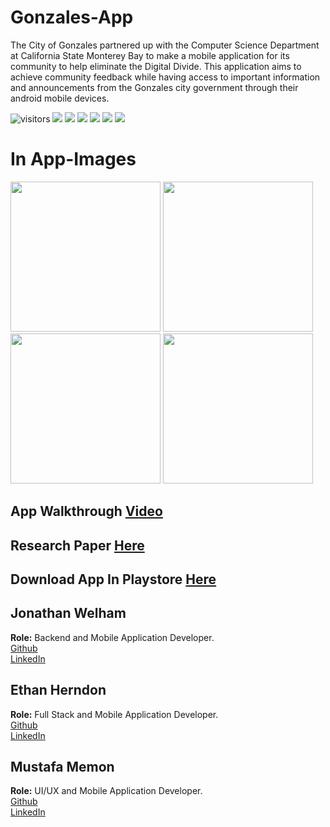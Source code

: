 # Gonzales-App
The City of Gonzales partnered up with the Computer Science Department at California State Monterey Bay to make a mobile application for its community to help eliminate the Digital Divide. This application aims to achieve community feedback while having access to important information and announcements from the Gonzales city government through their android mobile devices.

![visitors](https://badges.pufler.dev/visits/Jonathan-Welham/CityOfGonzalessApp)
![](https://img.shields.io/github/last-commit/Jonathan-Welham/CityOfGonzalessApp)
![](https://img.shields.io/github/repo-size/Jonathan-Welham/CityOfGonzalessApp)
![](https://img.shields.io/github/contributors/Jonathan-Welham/CityOfGonzalessApp)
![](https://img.shields.io/github/languages/top/Jonathan-Welham/CityOfGonzalessApp) 
![](https://img.shields.io/github/stars/Jonathan-Welham/CityOfGonzalessApp)
![](https://img.shields.io/github/forks/Jonathan-Welham/CityOfGonzalessApp?style=social)

# In App-Images    
<p float="left">
  <img src="https://raw.githubusercontent.com/Jonathan-Welham/Gonzales-App/main/Images/Image1.png" width="240" />
  <img src="https://raw.githubusercontent.com/Jonathan-Welham/Gonzales-App/main/Images/Image2.png" width="240" /> 
  <img src="https://raw.githubusercontent.com/Jonathan-Welham/Gonzales-App/main/Images/Image3.png" width="240" />
  <img src="https://raw.githubusercontent.com/Jonathan-Welham/Gonzales-App/main/Images/Image4.png" width="240" />
</p>

## App Walkthrough [Video](https://drive.google.com/file/d/1SuY3qcQ_STzVaPscllXLPH9D3vbpZC0h/view?usp=sharing)

## Research Paper [Here]()

## Download App In Playstore [Here]()

## Jonathan Welham    
**Role:** Backend and Mobile Application Developer.    
[Github](https://github.com/Jonathan-Welham)  
[LinkedIn](https://www.linkedin.com/in/jwelham/)
   
## Ethan Herndon    
**Role:** Full Stack and Mobile Application Developer.    
[Github](https://github.com/HerndonE)  
[LinkedIn](https://www.linkedin.com/in/ethan-herndon-8ba950196/)

## Mustafa Memon    
**Role:** UI/UX and Mobile Application Developer.    
[Github](https://github.com/Mmemon21)  
[LinkedIn](https://www.linkedin.com/in/mustafa-memon/)

